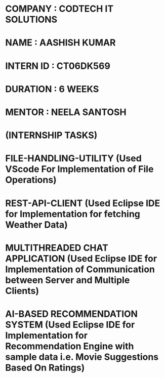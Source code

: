 # COMPANY : CODTECH IT SOLUTIONS

# NAME : AASHISH KUMAR

# INTERN ID : CT06DK569

# DURATION : 6 WEEKS

# MENTOR : NEELA SANTOSH

# (INTERNSHIP TASKS)

# FILE-HANDLING-UTILITY (Used VScode For Implementation of File Operations)

# REST-API-CLIENT (Used Eclipse IDE for Implementation for fetching Weather Data)

# MULTITHREADED CHAT APPLICATION (Used Eclipse IDE for Implementation of Communication between Server and Multiple Clients)

# AI-BASED RECOMMENDATION SYSTEM (Used Eclipse IDE for Implementation for Recommendation Engine with sample data i.e. Movie Suggestions Based On Ratings)
